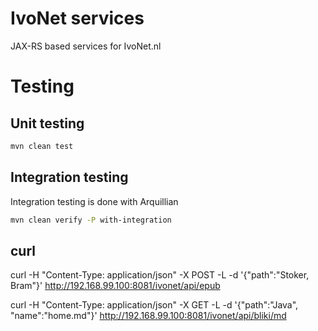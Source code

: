 # IvoNet services

JAX-RS based services for IvoNet.nl

# Testing

## Unit testing

```sh
mvn clean test
```

## Integration testing

Integration testing is done with Arquillian

```sh
mvn clean verify -P with-integration
```

## curl

curl -H "Content-Type: application/json" -X POST -L -d '{"path":"Stoker, Bram"}' http://192.168.99.100:8081/ivonet/api/epub

curl -H "Content-Type: application/json" -X GET -L -d '{"path":"Java", "name":"home.md"}' http://192.168.99.100:8081/ivonet/api/bliki/md